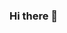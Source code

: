 ### Hi there 👋

<!--
**Tasniawashim/Tasniawashim** is a ✨ _special_ ✨ repository because its `README.md` (this file) appears on your GitHub profile.

Here are some ideas to get you started:

- 🔭 I’m currently working on ...c++
- 🌱 I’m currently learning ...c++
- 👯 I’m looking to collaborate on ...c++
- 🤔 I’m looking for help with ...c++
- 💬 Ask me about ...C++
- 📫 How to reach me: ...tasniabdk3@gmail.com
- 😄 Pronouns:she
